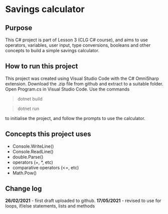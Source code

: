 # Savings calculator

## Purpose
This C# project is part of Lesson 3 (CLG C# course), and aims to use operators, variables, user input, type conversions, booleans and other concepts to build a simple savings calculator.

## How to run this project
This project was created using Visual Studio Code with the C# OmniSharp extension. Download the .zip file from github and extract to a suitable folder. Open Program.cs in Visual Studio Code. Use the commands

> dotnet build

> dotnet run

to initialise the project, and follow the prompts to use the calculator.

## Concepts this project uses

- Console.WriteLine()
- Console.ReadLine()
- double.Parse()
- operators (+, *, etc)
- comparative operators (<=, etc)
- Math.Pow()

## Change log

**26/02/2021** - first draft uploaded to github.
**17/05/2021** - revised to use for loops, if/else statements, lists and methods
